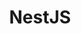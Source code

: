 ---
layout: blog
title: "NestJS"
slug: nestjs
menu: true
order: 8
description: "NestJS에 대해 공부하고 지식을 정리하는 공간입니다."
---